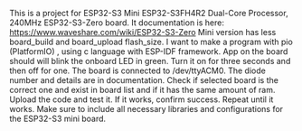 This is a project for ESP32-S3 Mini ESP32-S3FH4R2 Dual-Core Processor, 240MHz ESP32-S3-Zero board.
It documentation is here: https://www.waveshare.com/wiki/ESP32-S3-Zero
Mini version has less board_build and board_upload flash_size.
I want to make a program with pio (PlatformIO) , using c language with ESP-IDF framework.
App on the board should will blink the onboard LED in green. Turn it on for three seconds and then off for one.
The board is connected to /dev/ttyACM0.
The diode number and details are in documentation.
Check if selected board is the correct one and exist in board list and if it has the same amount of ram.
Upload the code and test it. If it works, confirm success. Repeat until it works.
Make sure to include all necessary libraries and configurations for the ESP32-S3 mini board.
